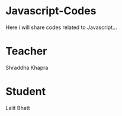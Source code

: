 # Javascript-Codes
Here i will share codes related to Javascript...

# Teacher
Shraddha Khapra

# Student
Lalit Bhatt
